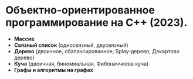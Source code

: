 # Объектно-ориентированное программирование на C++ (2023).

- **Массив**
- **Связный список** (односвязный, двусвязный)
- **Дерево** (двоичное, сбалансированное, Splay-дерево, Декартово дерево)
- **Куча** (двоичная, биномиальная, Фибоначчиева куча)
- **Графы и алгоритмы на графах**
